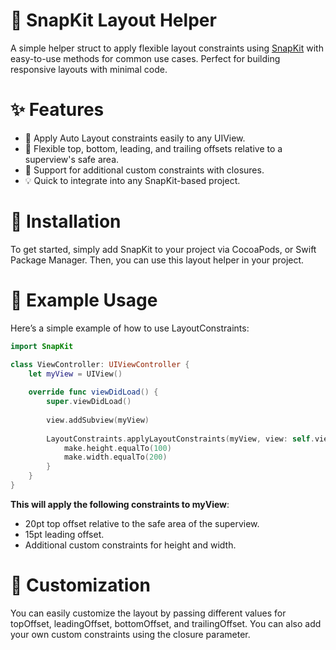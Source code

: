 # 🧩 SnapKit Layout Helper 
A simple helper struct to apply flexible layout constraints using [SnapKit](https://github.com/SnapKit/SnapKit) with easy-to-use methods for common use cases. Perfect for building responsive layouts with minimal code.

# ✨ Features 
* 🧰 Apply Auto Layout constraints easily to any UIView.
* 🚀 Flexible top, bottom, leading, and trailing offsets relative to a superview's safe area.
* 🔧 Support for additional custom constraints with closures.
* 💡 Quick to integrate into any SnapKit-based project.

# 🔧 Installation 
To get started, simply add SnapKit to your project via CocoaPods, or Swift Package Manager. Then, you can use this layout helper in your project.

# 📝 Example Usage
Here’s a simple example of how to use LayoutConstraints:
```swift
import SnapKit

class ViewController: UIViewController {
    let myView = UIView()
    
    override func viewDidLoad() {
        super.viewDidLoad()
        
        view.addSubview(myView)
        
        LayoutConstraints.applyLayoutConstraints(myView, view: self.view, topOffset: 20, leadingOffset: 15) { make in
            make.height.equalTo(100)
            make.width.equalTo(200)
        }
    }
}
```

**This will apply the following constraints to myView**:
* 20pt top offset relative to the safe area of the superview.
* 15pt leading offset.
* Additional custom constraints for height and width.

# 🔄 Customization 
You can easily customize the layout by passing different values for topOffset, leadingOffset, bottomOffset, and trailingOffset. You can also add your own custom constraints using the closure parameter.



